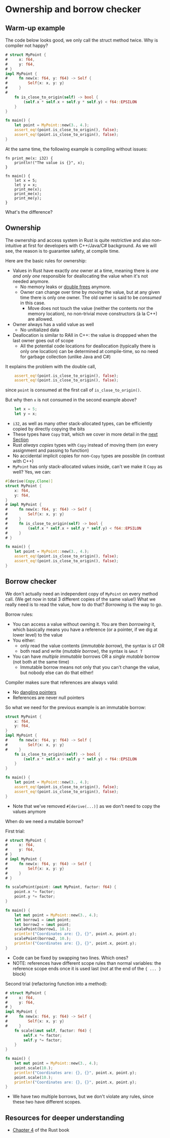 # Ownership and borrow checker

## Warm-up example
The code below looks good, we only call the struct method twice. Why is compiler not happy?
```rust
# struct MyPoint {
#     x: f64,
#     y: f64,
# }
impl MyPoint {
#     fn new(x: f64, y: f64) -> Self {
#         Self{x: x, y: y}
#     }
#
    fn is_close_to_origin(self) -> bool {
        (self.x * self.x + self.y * self.y) < f64::EPSILON
    }
}

fn main() {
    let point = MyPoint::new(3., 4.);
    assert_eq!(point.is_close_to_origin(), false);
    assert_eq!(point.is_close_to_origin(), false);
}
```

At the same time, the following example is compiling without issues:
```rust,editable
fn print_me(x: i32) {
    println!("The value is {}", x);
}

fn main() {
    let x = 5;
    let y = x;
    print_me(x);
    print_me(x);
    print_me(y);
}
```
What's the difference?

## Ownership
The ownership and access system in Rust is quite restrictive and also non-intuitive at first for developers with C++/Java/C# background. As we will see, the reason is to guarantee safety, at compile time.
<!-- In this Section, we will use the [RustViz](https://github.com/rustviz/rustviz) tool to visualize the ownership and access concepts. -->

Here are the basic rules for ownership:
+ Values in Rust have exactly _one_ owner at a time, meaning there is _one and only one_ responsible for deallocating the value when it's not needed anymore.
  + No memory leaks or [double frees](https://stackoverflow.com/a/21057524) anymore.
  + Owner can change over time by _moving_ the value, but at any given time there is only one owner. The old owner is said to be _consumed_ in this case.
    + Move does not touch the value (neither the contents nor the memory location), no non-trivial move constructors (à la C++) are allowed.
+ Owner always has a valid value as well
  + No unitialized data
+ Deallocation is similar to RAII in C++: the value is droppped when the last owner goes out of scope
  + All the potential code locations for deallocation (typically there is only one location) can be determined at compile-time, so no need for garbage collection (unlike Java and C#)

It explains the problem with the double call,
```rust
    assert_eq!(point.is_close_to_origin(), false);
    assert_eq!(point.is_close_to_origin(), false);
```
since `point` is consumed at the first call of `is_close_to_origin()`.

But why then `x` is not consumed in the second example above?
```rust
    let x = 5;
    let y = x;
```
+ `i32`, as well as many other stack-allocated types, can be efficiently copied by directly copying the bits
+ These types have `Copy` trait, which we cover in more detail in the [next Section](./traits_generics.md)
+ Rust _always copies_ types with `Copy` instead of moving them (on every assignment and passing to function)
+ No accidental implicit copies for non-`Copy` types are possible (in contrast with C++)
+ `MyPoint` has only stack-allocated values inside, can't we make it `Copy` as well? Yes, we can:
```rust
#[derive(Copy,Clone)]
struct MyPoint {
    x: f64,
    y: f64,
}
# impl MyPoint {
#     fn new(x: f64, y: f64) -> Self {
#         Self{x: x, y: y}
#     }
#     fn is_close_to_origin(self) -> bool {
#         (self.x * self.x + self.y * self.y) < f64::EPSILON
#     }
# }

fn main() {
    let point = MyPoint::new(3., 4.);
    assert_eq!(point.is_close_to_origin(), false);
    assert_eq!(point.is_close_to_origin(), false);
}
```

## Borrow checker
We don't actually need an independent copy of `MyPoint` on every method call. (We get now in total 3 different copies of the same value!) What we really need is to read the value, how to do that? _Borrowing_ is the way to go.

Borrow rules:
+ You can access a value without owning it. You are then _borrowing_ it, which basically means you have a reference (or a pointer, if we dig at lower level) to the value
+ You either:
  + only read the value contents (_immutable borrow_), the syntax is `&T` OR
  + both read and write (_mutable borrow_), the syntax is `&mut T`
+ You can have _multiple immutable_ borrows OR a _single mutable_ borrow (not both at the same time)
  + Immutable borrow means not only that you can't change the value, but nobody else can do that either!

Compiler makes sure that references are always valid:
+ No [dangling pointers](https://en.wikipedia.org/wiki/Dangling_pointer)
+ References are never null pointers

So what we need for the previous example is an immutable borrow:
```rust
struct MyPoint {
    x: f64,
    y: f64,
}
impl MyPoint {
#     fn new(x: f64, y: f64) -> Self {
#         Self{x: x, y: y}
#     }
    fn is_close_to_origin(&self) -> bool {
        (self.x * self.x + self.y * self.y) < f64::EPSILON
    }
}

fn main() {
    let point = MyPoint::new(3., 4.);
    assert_eq!(point.is_close_to_origin(), false);
    assert_eq!(point.is_close_to_origin(), false);
}
```
+ Note that we've removed `#[derive(...)]` as we don't need to copy the values anymore

When do we need a mutable borrow?

First trial:
```rust
# struct MyPoint {
#     x: f64,
#     y: f64,
# }
# impl MyPoint {
#     fn new(x: f64, y: f64) -> Self {
#         Self{x: x, y: y}
#     }
# }

fn scalePoint(point: &mut MyPoint, factor: f64) {
    point.x *= factor;
    point.y *= factor;
}

fn main() {
    let mut point = MyPoint::new(3., 4.);
    let borrow1 = &mut point;
    let borrow2 = &mut point;
    scalePoint(borrow1, 10.);
    println!("Coordinates are: {}, {}", point.x, point.y);
    scalePoint(borrow2, 10.);
    println!("Coordinates are: {}, {}", point.x, point.y);
}
```
+ Code can be fixed by swapping two lines. Which ones?
 + NOTE: references have different scope rules than normal variables: the reference scope ends once it is used last (not at the end of the `{ ... }` block)

Second trial (refactoring function into a method):
```rust
# struct MyPoint {
#     x: f64,
#     y: f64,
# }
impl MyPoint {
#     fn new(x: f64, y: f64) -> Self {
#         Self{x: x, y: y}
#     }
    fn scale(&mut self, factor: f64) {
        self.x *= factor;
        self.y *= factor;
    }
}

fn main() {
    let mut point = MyPoint::new(3., 4.);
    point.scale(10.);
    println!("Coordinates are: {}, {}", point.x, point.y);
    point.scale(10.);
    println!("Coordinates are: {}, {}", point.x, point.y);
}
```
+ We have two multiple borrows, but we don't violate any rules, since these two have different scopes.

## Resources for deeper understanding
+ [Chapter 4](https://doc.rust-lang.org/book/ch04-00-understanding-ownership.html) of the Rust book

